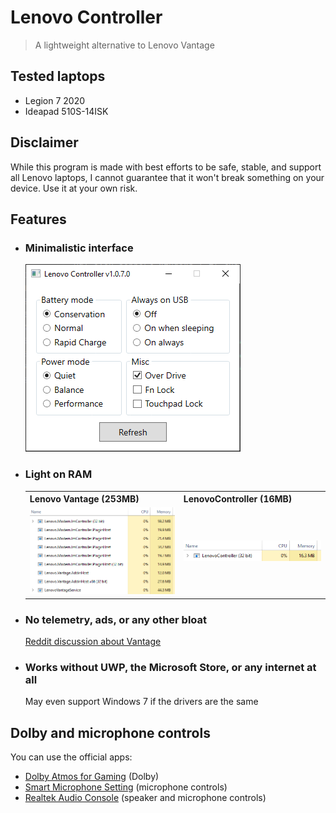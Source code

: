 # Lenovo Controller

> A lightweight alternative to Lenovo Vantage

## Tested laptops

- Legion 7 2020
- Ideapad 510S-14ISK

## Disclaimer

While this program is made with best efforts to be safe, stable, and support all Lenovo laptops, I cannot guarantee that it won't break something on your device. Use it at your own risk.

## Features

- ### Minimalistic interface

  ![](assets/3.png)

- ### Light on RAM

    <table>
    <tr>
        <th>Lenovo Vantage (253MB)</th>
        <th>LenovoController (16MB)</th>
    </tr>
        <tr>
            <td><img src="assets/1.png"/></td>
            <td><img src="assets/2.png"/></td>
        </tr>
    </table>

- ### No telemetry, ads, or any other bloat

  [Reddit discussion about Vantage](https://www.reddit.com/r/Lenovo/comments/iabq0q/bloat_lenovo_vantage_now_pushing_snake_oil/)

- ### Works without UWP, the Microsoft Store, or any internet at all
  May even support Windows 7 if the drivers are the same

## Dolby and microphone controls

You can use the official apps:

- [Dolby Atmos for Gaming](https://www.microsoft.com/store/productId/9N00HQPF5RJ6) (Dolby)
- [Smart Microphone Setting](https://www.microsoft.com/store/productId/9PMHKXF40N04) (microphone controls)
- [Realtek Audio Console](https://www.microsoft.com/store/productId/9P2B8MCSVPLN) (speaker and microphone controls)
